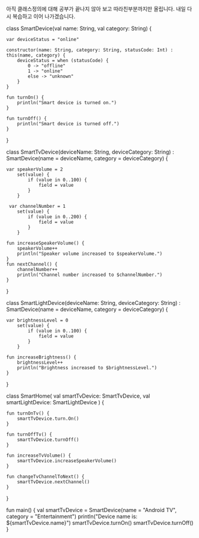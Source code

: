 
아직 클래스정의에 대해 공부가 끝나지 않아 보고 따라친부분까지만 올립니다. 내일 다시 복습하고 이어 나가겠습니다.

class SmartDevice(val name: String, val category: String) {

    var deviceStatus = "online"

    constructor(name: String, category: String, statusCode: Int) : this(name, category) {
        deviceStatus = when (statusCode) {
            0 -> "offline"
            1 -> "online"
            else -> "unknown"
        }
    }
    
    fun turnOn() {
        println("Smart device is turned on.")
    }

    fun turnOff() {
        println("Smart device is turned off.")
    }
}

class SmartTvDevice(deviceName: String, deviceCategory: String) :
    SmartDevice(name = deviceName, category = deviceCategory) {

    var speakerVolume = 2
        set(value) {
            if (value in 0..100) {
                field = value
            }
        }

     var channelNumber = 1
        set(value) {
            if (value in 0..200) {
                field = value
            }
        }

    fun increaseSpeakerVolume() {
        speakerVolume++
        println("Speaker volume increased to $speakerVolume.")
    }
    fun nextChannel() {
        channelNumber++
        println("Channel number increased to $channelNumber.")
    }
}
    
class SmartLightDevice(deviceName: String, deviceCategory: String) :
    SmartDevice(name = deviceName, category = deviceCategory) {

    var brightnessLevel = 0
        set(value) {
            if (value in 0..100) {
                field = value
            }
        }

    fun increaseBrightness() {
        brightnessLevel++
        println("Brightness increased to $brightnessLevel.")
    }
}
    
class SmartHome(
    val smartTvDevice: SmartTvDevice,
    val smartLightDevice: SmartLightDevice
) {
    
    fun turnOnTv() {
        smartTvDevice.turn.On()
    }
    
    fun turnOffTv() {
        smartTvDevice.turnOff()
    }
    
    fun increaseTvVolume() {
        smartTvDevice.increaseSpeakerVolume()
    }
    
    fun changeTvChannelToNext() {
        smartTvDevice.nextChannel()
    }
}

fun main() {
    val smartTvDevice = SmartDevice(name = "Android TV", category = "Entertainment")
    println("Device name is: ${smartTvDevice.name}")
    smartTvDevice.turnOn()
    smartTvDevice.turnOff()
}
